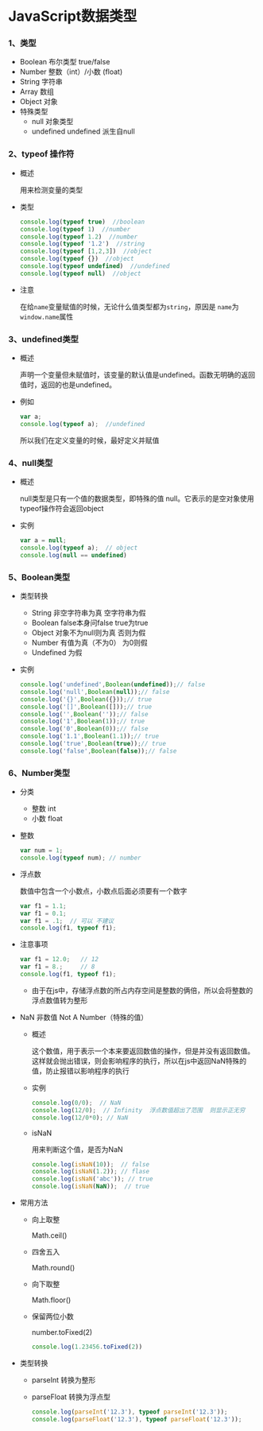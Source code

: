 # JavaScript数据类型

### 1、类型

+ Boolean  布尔类型   true/false
+ Number    整数（int）/小数 (float)
+ String   字符串
+ Array    数组
+ Object    对象
+ 特殊类型
  + null    对象类型
  + undefined    undefined   派生自null

### 2、typeof 操作符

+ 概述

  用来检测变量的类型

+ 类型

  ```javascript
  console.log(typeof true)  //boolean
  console.log(typeof 1)  //number
  console.log(typeof 1.2)  //number
  console.log(typeof '1.2')  //string
  console.log(typeof [1,2,3])  //object
  console.log(typeof {})  //object
  console.log(typeof undefined)  //undefined
  console.log(typeof null)  //object
  ```

+ 注意

  在给`name`变量赋值的时候，无论什么值类型都为`string`，原因是 `name`为`window.name`属性 

### 3、undefined类型

+ 概述

  声明一个变量但未赋值时，该变量的默认值是undefined。函数无明确的返回值时，返回的也是undefined。

+ 例如

  ```javascript
  var a;
  console.log(typeof a);  //undefined
  ```

  所以我们在定义变量的时候，最好定义并赋值

### 4、null类型

+ 概述

  null类型是只有一个值的数据类型，即特殊的值 null。它表示的是空对象使用typeof操作符会返回object

+ 实例

  ```javascript
  var a = null;
  console.log(typeof a);  // object
  console.log(null == undefined)
  ```

### 5、Boolean类型

+ 类型转换

  + String  非空字符串为真  空字符串为假
  + Boolean   false本身问false  true为true
  + Object 对象不为null则为真 否则为假
  + Number  有值为真（不为0）  为0则假
  + Undefined    为假

+ 实例

  ```javascript
  console.log('undefined',Boolean(undefined));// false
  console.log('null',Boolean(null));// false
  console.log('{}',Boolean({}));// true
  console.log('[]',Boolean([]));// true
  console.log('',Boolean(''));// false
  console.log('1',Boolean(1));// true
  console.log('0',Boolean(0));// false
  console.log('1.1',Boolean(1.1));// true
  console.log('true',Boolean(true));// true
  console.log('false',Boolean(false));// false
  ```



### 6、Number类型

+ 分类

  + 整数  int
  + 小数 float

+ 整数

  ```javascript
  var num = 1;
  console.log(typeof num); // number
  ```

+ 浮点数

  数值中包含一个小数点，小数点后面必须要有一个数字

  ```javascript
  var f1 = 1.1;
  var f1 = 0.1;
  var f1 = .1;  // 可以 不建议
  console.log(f1, typeof f1);
  ```

+ 注意事项

  ```javascript
  var f1 = 12.0;   // 12
  var f1 = 8.;     // 8
  console.log(f1, typeof f1);  
  ```

  + 由于在js中，存储浮点数的所占内存空间是整数的俩倍，所以会将整数的浮点数值转为整形

+ NaN 非数值 Not  A Number（特殊的值）

  + 概述  

    这个数值，用于表示一个本来要返回数值的操作，但是并没有返回数值。这样就会抛出错误，则会影响程序的执行，所以在js中返回NaN特殊的值，防止报错以影响程序的执行

  + 实例

    ```javascript
    console.log(0/0);  // NaN
    console.log(12/0);  // Infinity  浮点数值超出了范围  则显示正无穷
    console.log(12/0*0); // NaN
    ```

  + isNaN   

    用来判断这个值，是否为NaN  

    ```javascript
    console.log(isNaN(10));  // false
    console.log(isNaN(1.2)); // flase
    console.log(isNaN('abc')); // true
    console.log(isNaN(NaN));  // true
    ```

+ 常用方法

  + 向上取整

    Math.ceil()

  + 四舍五入

    Math.round()

  + 向下取整

    Math.floor()

  + 保留两位小数

    number.toFixed(2)

    ```javascript
    console.log(1.23456.toFixed(2))
    ```

+ 类型转换

  + parseInt  转换为整形

  + parseFloat   转换为浮点型

    ```javascript
    console.log(parseInt('12.3'), typeof parseInt('12.3'));
    console.log(parseFloat('12.3'), typeof parseFloat('12.3'));
    ```

